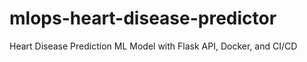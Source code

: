 # mlops-heart-disease-predictor
Heart Disease Prediction ML Model with Flask API, Docker, and CI/CD
